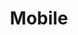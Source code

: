 ---
layout: redirect.njk
permalink: false
hideInSitemap: true
tags: level2
key: mobile_fr
title: Mobile
alternativetitle: Design System Mobile
redirect: /fr/design-system/mobile/overview/
parent: designsystem_fr
order: 30
---
